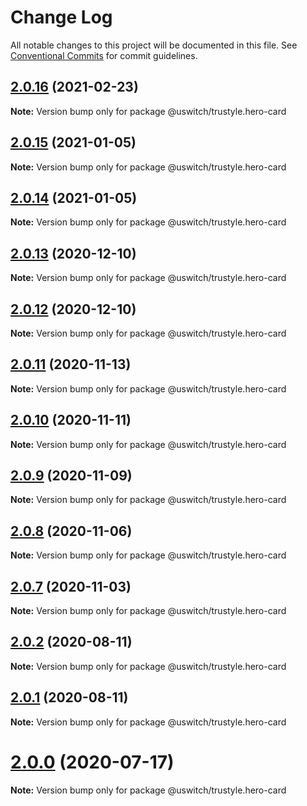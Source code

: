 # Change Log

All notable changes to this project will be documented in this file.
See [Conventional Commits](https://conventionalcommits.org) for commit guidelines.

## [2.0.16](https://github.com/uswitch/trustyle/compare/@uswitch/trustyle.hero-card@2.0.15...@uswitch/trustyle.hero-card@2.0.16) (2021-02-23)

**Note:** Version bump only for package @uswitch/trustyle.hero-card





## [2.0.15](https://github.com/uswitch/trustyle/compare/@uswitch/trustyle.hero-card@2.0.13...@uswitch/trustyle.hero-card@2.0.15) (2021-01-05)

**Note:** Version bump only for package @uswitch/trustyle.hero-card





## [2.0.14](https://github.com/uswitch/trustyle/compare/@uswitch/trustyle.hero-card@2.0.13...@uswitch/trustyle.hero-card@2.0.14) (2021-01-05)

**Note:** Version bump only for package @uswitch/trustyle.hero-card





## [2.0.13](https://github.com/uswitch/trustyle/compare/@uswitch/trustyle.hero-card@2.0.12...@uswitch/trustyle.hero-card@2.0.13) (2020-12-10)

**Note:** Version bump only for package @uswitch/trustyle.hero-card





## [2.0.12](https://github.com/uswitch/trustyle/compare/@uswitch/trustyle.hero-card@2.0.11...@uswitch/trustyle.hero-card@2.0.12) (2020-12-10)

**Note:** Version bump only for package @uswitch/trustyle.hero-card






## [2.0.11](https://github.com/uswitch/trustyle/compare/@uswitch/trustyle.hero-card@2.0.10...@uswitch/trustyle.hero-card@2.0.11) (2020-11-13)

**Note:** Version bump only for package @uswitch/trustyle.hero-card





## [2.0.10](https://github.com/uswitch/trustyle/compare/@uswitch/trustyle.hero-card@2.0.9...@uswitch/trustyle.hero-card@2.0.10) (2020-11-11)

**Note:** Version bump only for package @uswitch/trustyle.hero-card





## [2.0.9](https://github.com/uswitch/trustyle/compare/@uswitch/trustyle.hero-card@2.0.8...@uswitch/trustyle.hero-card@2.0.9) (2020-11-09)

**Note:** Version bump only for package @uswitch/trustyle.hero-card





## [2.0.8](https://github.com/uswitch/trustyle/compare/@uswitch/trustyle.hero-card@2.0.7...@uswitch/trustyle.hero-card@2.0.8) (2020-11-06)

**Note:** Version bump only for package @uswitch/trustyle.hero-card





## [2.0.7](https://github.com/uswitch/trustyle/compare/@uswitch/trustyle.hero-card@2.0.6...@uswitch/trustyle.hero-card@2.0.7) (2020-11-03)

**Note:** Version bump only for package @uswitch/trustyle.hero-card





## [2.0.2](https://github.com/uswitch/trustyle/compare/@uswitch/trustyle.hero-card@2.0.1...@uswitch/trustyle.hero-card@2.0.2) (2020-08-11)

**Note:** Version bump only for package @uswitch/trustyle.hero-card





## [2.0.1](https://github.com/uswitch/trustyle/compare/@uswitch/trustyle.hero-card@2.0.0...@uswitch/trustyle.hero-card@2.0.1) (2020-08-11)

**Note:** Version bump only for package @uswitch/trustyle.hero-card





# [2.0.0](https://github.com/uswitch/trustyle/compare/@uswitch/trustyle.hero-card@1.0.0...@uswitch/trustyle.hero-card@2.0.0) (2020-07-17)

**Note:** Version bump only for package @uswitch/trustyle.hero-card
